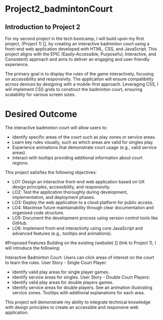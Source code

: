# Project2_badmintonCourt

## Introduction to Project 2

For my second project in the tech bootcamp, I will build upon my first project, (Project 1) [], by creating an interactive badminton court using a front-end web application developed with HTML, CSS, and JavaScript. 
This project aligns with the EPIC (Easily-Accessible, Purposeful, Interactive, and Consistent) approach and aims to deliver an engaging and user-friendly experience.

The primary goal is to display the rules of the game interactively, focusing on accessibility and responsivity. The application will ensure compatibility across devices by designing with a mobile-first approach. Leveraging CSS, I will implement CSS grids to construct the badminton court, ensuring scalability for various screen sizes.

# Desired Outcome
The interactive badminton court will allow users to:

- Identify specific areas of the court such as play zones or service areas.
- Learn key rules visually, such as which areas are valid for singles play.
- Experience animations that demonstrate court usage (e.g., valid service areas).
- Interact with tooltips providing additional information about court regions.

This project satisfies the following objectives:

- LO1: Design an interactive front-end web application based on UX design principles, accessibility, and responsivity.
- LO2: Test the application thoroughly during development, implementation, and deployment phases.
- LO3: Deploy the web application to a cloud platform for public access.
- LO4: Maximise future maintainability through clear documentation and organised code structure.
- LO5: Document the development process using version control tools like GitHub.
- LO6: Implement front-end interactivity using core JavaScript and advanced features (e.g., tooltips and animations).

#Proposed Features
Building on the existing (website) [] (link to Project 1), I will introduce the following:

Interactive Badminton Court: Users can click areas of interest on the court to learn the rules.
User Story - Single Court Player:
- Identify valid play areas for single player games.
- Identify service areas for singles.
User Story - Double Court Players:
- Identify valid play areas for double players games.
- Identify service areas for double players.
See an animation illustrating service zones.
Tooltips with additional explanations for each area.

This project will demonstrate my ability to integrate technical knowledge with design principles to create an accessible and responsive web application.
